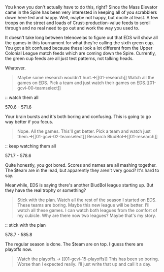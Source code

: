 You know you don't actually have to do this, right? Since the Mass Elevator came in the Spire has been very interested in keeping all of you scrabblers down here fed and happy. Well, maybe not happy, but docile at least. A few troops on the street and loads of Crust-production-value feeds to scroll through and no real need to go out and work the way you used to.

It doesn't take long between telenovelas to figure out that EDS will show all the games in this tournament for what they're calling the sixth green cup. You got a bit confused because these look a lot different from the Upper Colonial League match feeds which are coming down the Spire. Currently, the green cup feeds are all just test patterns, not talking heads.

Whatever.

> Maybe some research wouldn't hurt.->[[01-research]]
> Watch all the games on EDS.
> Pick a team and just watch their games on EDS.[[01-gcvi-00-teamselect]]

:: watch them all

570.6 - 571.6

Your brain bursts and it's both boring and confusing. This is going to go way better if you focus.

> Nope. All the games. This'll get better.
> Pick a team and watch just them.->[[01-gcvi-02-teamselect]]
> Research BludBol->[[01-research]]

:: keep watching them all

571.7 - 578.6

Quite honestly, you got bored. Scores and names are all mashing together. The $team are in the lead, but apparently they aren't very good? It's hard to say.

Meanwhile, EDS is saying there's another BludBol league starting up. But they have the real trophy or something?

> Stick with the plan. Watch all the rest of the season I started on EDS.
> These teams are boring. Maybe this new league will be better. I'll watch all these games. 
> I can watch both leagues from the comfort of my cubicle.
> Why are there now two leagues? Maybe that's my story.

:: stick with the plan

578.7 - 585.8

The regular season is done. The $team are on top. I guess there are playoffs now.

> Watch the playoffs.-> [[01-gcvi-15-playoffs]]
> This has been so boring. Worse than I expected really. I'll just write that up and call it a day. 